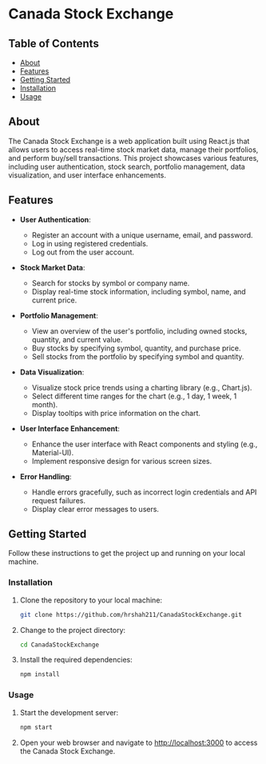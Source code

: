 # Canada Stock Exchange

## Table of Contents

- [About](#about)
- [Features](#features)
- [Getting Started](#getting-started)
- [Installation](#installation)
- [Usage](#usage)

## About

The Canada Stock Exchange is a web application built using React.js that allows users to access real-time stock market data, manage their portfolios, and perform buy/sell transactions. This project showcases various features, including user authentication, stock search, portfolio management, data visualization, and user interface enhancements.

## Features

- **User Authentication**:
  - Register an account with a unique username, email, and password.
  - Log in using registered credentials.
  - Log out from the user account.

- **Stock Market Data**:
  - Search for stocks by symbol or company name.
  - Display real-time stock information, including symbol, name, and current price.
  
- **Portfolio Management**:
  - View an overview of the user's portfolio, including owned stocks, quantity, and current value.
  - Buy stocks by specifying symbol, quantity, and purchase price.
  - Sell stocks from the portfolio by specifying symbol and quantity.

- **Data Visualization**:
  - Visualize stock price trends using a charting library (e.g., Chart.js).
  - Select different time ranges for the chart (e.g., 1 day, 1 week, 1 month).
  - Display tooltips with price information on the chart.

- **User Interface Enhancement**:
  - Enhance the user interface with React components and styling (e.g., Material-UI).
  - Implement responsive design for various screen sizes.

- **Error Handling**:
  - Handle errors gracefully, such as incorrect login credentials and API request failures.
  - Display clear error messages to users.

## Getting Started

Follow these instructions to get the project up and running on your local machine.

### Installation

1. Clone the repository to your local machine:

   ```bash
   git clone https://github.com/hrshah211/CanadaStockExchange.git
   ```

2. Change to the project directory:

   ```bash
   cd CanadaStockExchange
   ```

3. Install the required dependencies:

   ```bash
   npm install
   ```

### Usage

1. Start the development server:

   ```bash
   npm start
   ```

2. Open your web browser and navigate to [http://localhost:3000](http://localhost:3000) to access the Canada Stock Exchange.
